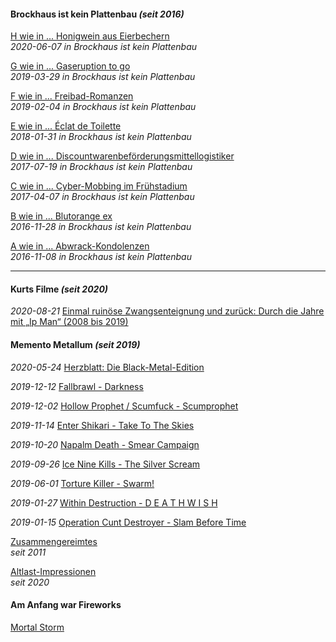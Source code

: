 #### Brockhaus ist kein Plattenbau _(seit 2016)_

[H wie in ... Honigwein aus Eierbechern](broplau-howabern.md)<br>
_2020-06-07 in Brockhaus ist kein Plattenbau_

[G wie in ... Gaseruption to go](broplau-garutogo.md)<br>
_2019-03-29 in Brockhaus ist kein Plattenbau_

[F wie in ... Freibad-Romanzen](broplau-frebaron.md)<br>
_2019-02-04 in Brockhaus ist kein Plattenbau_

[E wie in ... Éclat de Toilette](broplau-edelette.md)<br>
_2018-01-31 in Brockhaus ist kein Plattenbau_

[D wie in ... Discountwarenbeförderungsmittellogistiker](broplau-discologi.md)<br>
_2017-07-19 in Brockhaus ist kein Plattenbau_

[C wie in ... Cyber-Mobbing im Frühstadium](broplau-cybobing.md)<br>
_2017-04-07 in Brockhaus ist kein Plattenbau_

[B wie in ... Blutorange ex](broplau-blutorex.md)<br>
_2016-11-28 in Brockhaus ist kein Plattenbau_

[A wie in ... Abwrack-Kondolenzen](broplau-abolenz.md)<br>
_2016-11-08 in Brockhaus ist kein Plattenbau_

<hr>

#### Kurts Filme _(seit 2020)_

_2020-08-21_ [Einmal ruinöse Zwangsenteignung und zurück: Durch die Jahre mit „Ip Man“ (2008 bis 2019)](kf.md)

#### Memento Metallum _(seit 2019)_

_2020-05-24_ [Herzblatt: Die Black-Metal-Edition](mm.md)

_2019-12-12_ [Fallbrawl - Darkness](mm.md)

_2019-12-02_ [Hollow Prophet / Scumfuck - Scumprophet](mm.md)

_2019-11-14_ [Enter Shikari - Take To The Skies](mm.md)

_2019-10-20_ [Napalm Death - Smear Campaign](mm.md)

_2019-09-26_ [Ice Nine Kills - The Silver Scream](mm.md)

_2019-06-01_ [Torture Killer - Swarm!](mm.md)

_2019-01-27_ [Within Destruction - D E A T H W I S H](mm.md)

_2019-01-15_ [Operation Cunt Destroyer - Slam Before Time](mm.md)

[Zusammengereimtes](zusates.md)<br>
_seit 2011_

[Altlast-Impressionen](alapron.md)<br>
_seit 2020_

#### Am Anfang war Fireworks

[Mortal Storm](afafiwo.md)
